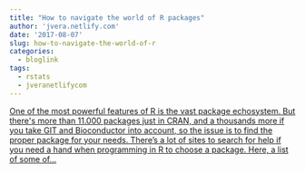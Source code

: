 ```yaml
---
title: "How to navigate the world of R packages"
author: 'jvera.netlify.com'
date: '2017-08-07'
slug: how-to-navigate-the-world-of-r
categories:
  - bloglink
tags:
  - rstats
  - jveranetlifycom
---
```


[One of the most powerful features of R is the vast package echosystem. But there's more than 11.000 packages just in CRAN, and a thousands more if you take GIT and Bioconductor into account, so the issue is to find the proper package for your needs. There’s a lot of sites to search for help if you need a hand when programming in R to choose a package. Here, a list of some of...<click to read more>](http://jvera.netlify.com/post/2017/08/07/how-to-navigate-the-more-than-11k-r-packages/)


